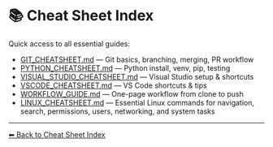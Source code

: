 
# 📚 Cheat Sheet Index

Quick access to all essential guides:

- [GIT_CHEATSHEET.md](GIT_CHEATSHEET.md) — Git basics, branching, merging, PR workflow
- [PYTHON_CHEATSHEET.md](PYTHON_CHEATSHEET.md) — Python install, venv, pip, testing
- [VISUAL_STUDIO_CHEATSHEET.md](VISUAL_STUDIO_CHEATSHEET.md) — Visual Studio setup & shortcuts
- [VSCODE_CHEATSHEET.md](VSCODE_CHEATSHEET.md) — VS Code shortcuts & tips
- [WORKFLOW_GUIDE.md](WORKFLOW_GUIDE.md) — One-page workflow from clone to push
- [LINUX_CHEATSHEET.md](LINUX_CHEATSHEET.md) — Essential Linux commands for navigation, search, permissions, users, networking, and system tasks



---
[⬅ Back to Cheat Sheet Index](CHEATSHEET_INDEX.md)

